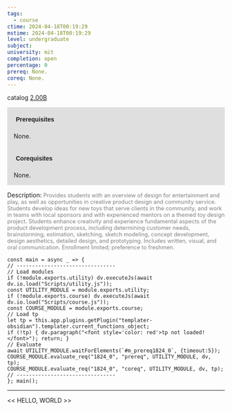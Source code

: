 ```yaml
---
tags:
  - course
ctime: 2024-04-18T00:19:29
mstime: 2024-04-18T00:19:29
level: undergraduate
subject: 
university: mit
completion: open
percentage: 0
prereq: None.
coreq: None.
---
```


catalog [2.00B](http://student.mit.edu/catalog/m2a.html#2.00B)

<span style="display: block; padding: 15px; background-color: rgb(100, 100, 100, 0.2);"><font id="m_prereq1824_0" style="display: block; font-family: Arial, sans-serif; font-weight: bold; padding: 5px">Prerequisites</font><br><span id="prereq1824_0">None.</span></span>
<span style="display: block; padding: 15px; background-color: rgb(100, 100, 100, 0.2);"><font id="m_coreq1824_0" style="display: block; font-family: Arial, sans-serif; font-weight: bold; padding: 5px">Corequisites</font><br><span id="coreq1824_0">None.</span></span>

<font style="">Description:</font>
<font style="color: grey; font-size: 0.8rem;">Provides students with an overview of design for entertainment and play, as well as opportunities in creative product design and community service. Students develop ideas for new toys that serve clients in the community, and work in teams with local sponsors and with experienced mentors on a themed toy design project. Students enhance creativity and experience fundamental aspects of the product development process, including determining customer needs, brainstorming, estimation, sketching, sketch modeling, concept development, design aesthetics, detailed design, and prototyping. Includes written, visual, and oral communication. Enrollment limited; preference to freshmen.</font>

```dataviewjs
const main = async _ => {
// --------------------------------
// Load modules
if (!module.exports.utility) dv.executeJs(await dv.io.load("Scripts/utility.js"));
const UTILITY_MODULE = module.exports.utility;
if (!module.exports.course) dv.executeJs(await dv.io.load("Scripts/course.js"));
const COURSE_MODULE = module.exports.course;
// Load tp
let tp = this.app.plugins.getPlugin("templater-obsidian").templater.current_functions_object;
if (!tp) { dv.paragraph("<font style='color: red'>tp not loaded!</font>"); return; }
// Evaluate
await UTILITY_MODULE.waitForElements(`#m_prereq1824_0`, {timeout:5});
COURSE_MODULE.evaluate_req("1824_0", "prereq", UTILITY_MODULE, dv, tp);
COURSE_MODULE.evaluate_req("1824_0", "coreq", UTILITY_MODULE, dv, tp);
// --------------------------------
}; main();
```

---

<< HELLO, WORLD >>
